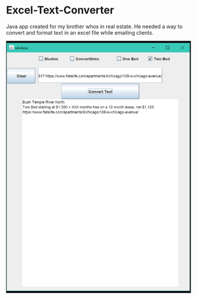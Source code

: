 # Excel-Text-Converter
Java app created for my brother whos in real estate.  He needed a way to convert and format text in an excel file while emailing clients. 

![Example snip bit of code](Capture.PNG)
